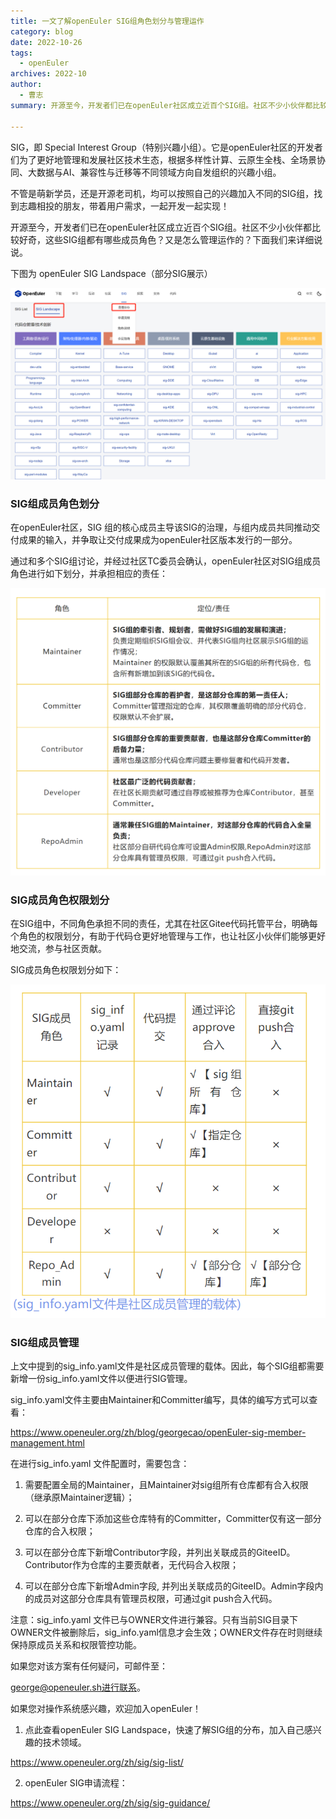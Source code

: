 ```yaml
---
title: 一文了解openEuler SIG组角色划分与管理运作
category: blog
date: 2022-10-26
tags:
  - openEuler
archives: 2022-10
author:
  - 曹志
summary: 开源至今，开发者们已在openEuler社区成立近百个SIG组。社区不少小伙伴都比较好奇，这些SIG组都有哪些成员角色？又是怎么管理运作的？下面我们来详细说说。

---
```

SIG，即 Special Interest Group（特别兴趣小组）。它是openEuler社区的开发者们为了更好地管理和发展社区技术生态，根据多样性计算、云原生全栈、全场景协同、大数据与AI、兼容性与迁移等不同领域方向自发组织的兴趣小组。

不管是萌新学员，还是开源老司机，均可以按照自己的兴趣加入不同的SIG组，找到志趣相投的朋友，带着用户需求，一起开发一起实现！

开源至今，开发者们已在openEuler社区成立近百个SIG组。社区不少小伙伴都比较好奇，这些SIG组都有哪些成员角色？又是怎么管理运作的？下面我们来详细说说。

下图为 openEuler SIG Landspace（部分SIG展示）

![1](images/1.png)

### SIG组成员角色划分

在openEuler社区，SIG 组的核心成员主导该SIG的治理，与组内成员共同推动交付成果的输入，并争取让交付成果成为openEuler社区版本发行的一部分。



通过和多个SIG组讨论，并经过社区TC委员会确认，openEuler社区对SIG组成员角色进行如下划分，并承担相应的责任：

![2](images/2.png)

### SIG成员角色权限划分


在SIG组中，不同角色承担不同的责任，尤其在社区Gitee代码托管平台，明确每个角色的权限划分，有助于代码仓更好地管理与工作，也让社区小伙伴们能够更好地交流，参与社区贡献。



SIG成员角色权限划分如下：

![3](images/3.png)

### SIG组成员管理

上文中提到的sig_info.yaml文件是社区成员管理的载体。因此，每个SIG组都需要新增一份sig_info.yaml文件以便进行SIG管理。



sig_info.yaml文件主要由Maintainer和Committer编写，具体的编写方式可以查看：

https://www.openeuler.org/zh/blog/georgecao/openEuler-sig-member-management.html



在进行sig_info.yaml 文件配置时，需要包含：

1.  需要配置全局的Maintainer，且Maintainer对sig组所有仓库都有合入权限（继承原Maintainer逻辑）；

2. 可以在部分仓库下添加这些仓库特有的Committer，Committer仅有这一部分仓库的合入权限；

3. 可以在部分仓库下新增Contributor字段，并列出关联成员的GiteeID。Contributor作为仓库的主要贡献者，无代码合入权限；

4. 可以在部分仓库下新增Admin字段, 并列出关联成员的GiteeID。Admin字段内的成员对这部分仓库具有管理员权限，可通过git push合入代码。



注意：sig_info.yaml 文件已与OWNER文件进行兼容。只有当前SIG目录下OWNER文件被删除后，sig_info.yaml信息才会生效；OWNER文件存在时则继续保持原成员关系和权限管控功能。



如果您对该方案有任何疑问，可邮件至：

george@openeuler.sh进行联系。


如果您对操作系统感兴趣，欢迎加入openEuler！



1. 点此查看openEuler SIG Landspace，快速了解SIG组的分布，加入自己感兴趣的技术领域。

https://www.openeuler.org/zh/sig/sig-list/



2. openEuler SIG申请流程：

https://www.openeuler.org/zh/sig/sig-guidance/


